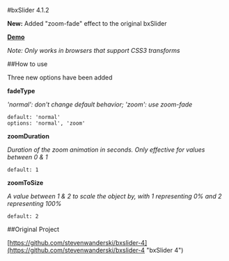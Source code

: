 #bxSlider 4.1.2

**New:** Added "zoom-fade" effect to the original bxSlider 

**[Demo](http://navin09.github.com/bxslider-4 "Demo")**

*Note: Only works in browsers that support CSS3 transforms*

##How to use

Three new options have been added

**fadeType**

*'normal': don't change default behavior; 'zoom': use zoom-fade*


    default: 'normal'
    options: 'normal', 'zoom'


**zoomDuration**

*Duration of the zoom animation in seconds. Only effective for values between 0 & 1*


    default: 1 


**zoomToSize**

*A value between 1 & 2	 to scale the object by, with 1 representing 0% and 2 representing 100%*


    default: 2


##Original Project

[https://github.com/stevenwanderski/bxslider-4](https://github.com/stevenwanderski/bxslider-4 "bxSlider 4")

